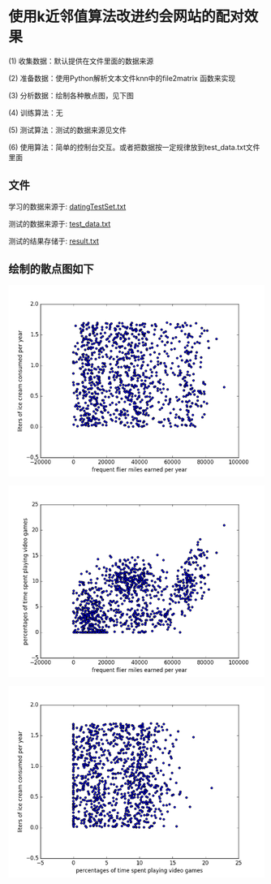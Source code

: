 # 使用k近邻值算法改进约会网站的配对效果

(1) 收集数据：默认提供在文件里面的数据来源

(2) 准备数据：使用Python解析文本文件knn中的file2matrix 函数来实现

(3) 分析数据：绘制各种散点图，见下图

(4) 训练算法：无

(5) 测试算法：测试的数据来源见文件

(6) 使用算法：简单的控制台交互。或者把数据按一定规律放到test_data.txt文件里面

## 文件
学习的数据来源于: [datingTestSet.txt](./datingTestSet.txt)

测试的数据来源于: [test_data.txt](./test_data.txt)

测试的结果存储于: [result.txt](./result.txt)

## 绘制的散点图如下
![FL](./pic/FL.png)

![FP](./pic/FP.png)

![PL](./pic/PL.png)
